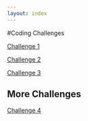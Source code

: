 ```yaml
---
layout: index
---
```


#Coding Challenges

[Challenge 1](cpp_shell/challenge1)

[Challenge 2](cpp_shell/challenge2)

[Challenge 3](cpp_shell/fibbochallenge)

## More Challenges

[Challenge 4](cpp_shell/challenge4)